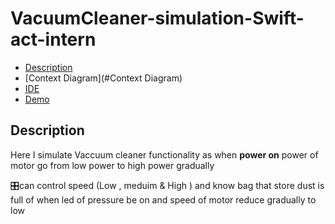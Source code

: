 # VacuumCleaner-simulation-Swift-act-intern
- [Description](#Description)
- [Context Diagram](#Context Diagram)
- [IDE](#IDE)
- [Demo](#Demo)

## Description
<p>Here I simulate Vaccuum cleaner functionality as when <strong>power on</strong> power of motor go from low power to high power gradually </p>
<p> 🎛can control speed (Low  , meduim & High ) and know bag that store dust is full of when led of pressure be on and speed of motor reduce gradually to low </p>
